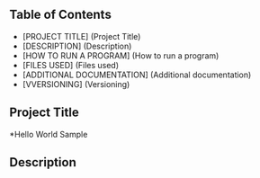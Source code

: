 ## Table of Contents

- [PROJECT TITLE] (Project Title)
- [DESCRIPTION] (Description)
- [HOW TO RUN A PROGRAM] (How to run a program)
- [FILES USED] (Files used)
- [ADDITIONAL DOCUMENTATION] (Additional documentation)
- [VVERSIONING] (Versioning)

## Project Title

*Hello World Sample

## Description


